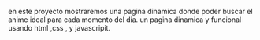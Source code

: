en este proyecto mostraremos una pagina dinamica donde poder buscar el anime ideal para cada momento del dia. 
un pagina dinamica y funcional usando html ,css , y javascripit.
